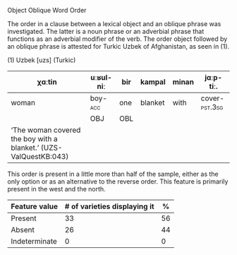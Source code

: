 Object Oblique Word Order

The order in a clause between a lexical object and an oblique phrase was
investigated. The latter is a noun phrase or an adverbial phrase that
functions as an adverbial modifier of the verb. The order object
followed by an oblique phrase is attested for Turkic Uzbek of
Afghanistan, as seen in (1).

(1) <span id="_Ref531867975" class="anchor"></span>Uzbek
    \[uzs\] (Turkic)

| χɑːtin                                                           | uːʁul-niː                                             | bir                                               | kampal  | minan | jɑːp-tiː.                                                   |
|------------------------------------------------------------------|-------------------------------------------------------|---------------------------------------------------|---------|-------|-------------------------------------------------------------|
| woman                                                            | boy-<span style="font-variant:small-caps;">acc</span> | one                                               | blanket | with  | cover-<span style="font-variant:small-caps;">pst.3sg</span> |
|                                                                  | <span style="font-variant:small-caps;">OBJ</span>     | <span style="font-variant:small-caps;">OBL</span> |         |       |                                                             |
| ‘The woman covered the boy with a blanket.’ (UZS-ValQuestKB:043) |

This order is present in a little more than half of the sample, either
as the only option or as an alternative to the reverse order. This
feature is primarily present in the west and the north.

| Feature value | \# of varieties displaying it | %   |
|---------------|-------------------------------|-----|
| Present       | 33                            | 56  |
| Absent        | 26                            | 44  |
| Indeterminate | 0                             | 0   |


